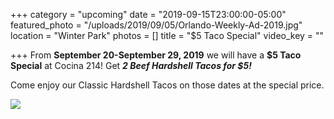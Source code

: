 +++
category = "upcoming"
date = "2019-09-15T23:00:00-05:00"
featured_photo = "/uploads/2019/09/05/Orlando-Weekly-Ad-2019.jpg"
location = "Winter Park"
photos = []
title = "$5 Taco Special"
video_key = ""

+++
From **September 20-September 29, 2019** we will have a **$5 Taco Special** at Cocina 214! Get **_2 Beef Hardshell Tacos for $5!_** 

Come enjoy our Classic Hardshell Tacos on those dates at the special price.

![](/uploads/2019/09/05/Orlando-Weekly-Ad-2019.jpg)